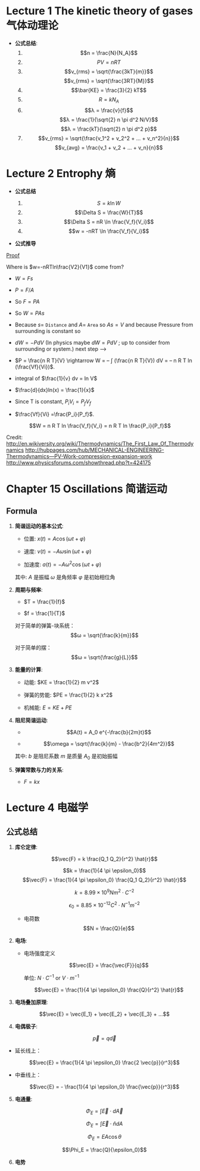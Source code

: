 # Lecture 1 The kinetic theory of gases 气体动理论

- **公式总结**:
   1. $$n = \frac{N}{N_A}$$
   2. $$PV = nRT$$
   3. $$v_{rms} = \sqrt{\frac{3kT}{m}}$$
      $$v_{rms} = \sqrt{\frac{3RT}{M}}$$
   4. $$\bar{KE} = \frac{3}{2} kT$$
   5. $$R = k N_A$$
   6. $$λ = \frac{v}{f}$$
      $$λ = \frac{1}{\sqrt{2} n \pi d^2 N/V}$$
      $$λ = \frac{kT}{\sqrt{2} n \pi d^2 p}$$
   7. $$v_{rms} = \sqrt{\frac{v_1^2 + v_2^2 + ... + v_n^2}{n}}$$
      $$v_{avg} = \frac{v_1 + v_2 + ... + v_n}{n}$$

# Lecture 2 Entrophy 熵

- **公式总结**

    1. $$S = k \ln W$$
    2. $$\Delta S = \frac{W}{T}$$
    3. $$\Delta S = nR \ln \frac{V_f}{V_i}$$
    4. $$w = -nRT \ln \frac{V_f}{V_i}$$

- **公式推导**

[Proof](https://chinchongcha.wordpress.com/2010/10/10/where-is-wnrt-ln-v2v1/)

Where is  $w=-nRTln\frac{V2}{V1}$ come from?

- $W=Fs$
- $P=F/A$
- So $F=PA$
- So $W=PAs$
- Because $s=$ `Distance` and $A=$ `Area` so $As= V$ and because Pressure from surrounding is constant so
- $dW= -P dV$ (In physics maybe $dW = P dV$ ; up to consider from surrounding or system.)           next step –>

- $P = \frac{n R T}{V} \rightarrow W = – ∫ (\frac{n R T}{V}) dV = – n R T ln (\frac{Vf}{Vi})$.
- integral of $\frac{1}{v} dv = ln V$
- $\frac{d}{dx}ln(x) = \frac{1}{x}$

- Since T is constant, $P_i V_i = P_f V_f$
- $\frac{Vf}{Vi} =\frac{P_i}{P_f}$.

$$W = n R T ln \frac{V_f}{V_i} = n R T ln \frac{P_i}{P_f}$$

Credit:
http://en.wikiversity.org/wiki/Thermodynamics/The_First_Law_Of_Thermodynamics
http://hubpages.com/hub/MECHANICAL-ENGINEERING-Thermodynamics—PV-Work-compression-expansion-work
http://www.physicsforums.com/showthread.php?t=424175

# Chapter 15 Oscillations 简谐运动

## Formula

1. **简谐运动的基本公式**:
   
   - 位置: $x(t) = A \cos(ωt + φ)$
   
   - 速度: $v(t) = -Aω \sin(ωt + φ)$

   - 加速度: $a(t) = -Aω^2 \cos(ωt + φ)$
   
   其中:
   $A$ 是振幅
   $ω$ 是角频率
   $φ$ 是初始相位角

2. **周期与频率**:

   - $T = \frac{1}{f}$
   
   - $f = \frac{1}{T}$
   
   对于简单的弹簧-块系统：$$ω = \sqrt{\frac{k}{m}}$$

   对于简单的摆：$$ω = \sqrt{\frac{g}{L}}$$

3. **能量的计算**:

   - 动能: $KE = \frac{1}{2} m v^2$

   - 弹簧的势能: $PE = \frac{1}{2} k x^2$

   - 机械能: $E = KE + PE$

4. **阻尼简谐运动**:
   
   - $$A(t) = A_0 e^{-\frac{b}{2m}t}$$

   - $$\omega = \sqrt{\frac{k}{m} - \frac{b^2}{4m^2}}$$

   其中: $b$ 是阻尼系数 $m$ 是质量 $A_0$ 是初始振幅

5. **弹簧常数与力的关系**:

   - $F = kx$


# Lecture 4 电磁学

## 公式总结

1. **库仑定律**:

   $$\vec{F} = k \frac{Q_1 Q_2}{r^2} \hat{r}$$

   $$k = \frac{1}{4 \pi \epsilon_0}$$
   $$\vec{F} = \frac{1}{4 \pi \epsilon_0} \frac{Q_1 Q_2}{r^2} \hat{r}$$

   $$k = 8.99 \times 10^9 N m^2 \cdot C^{-2}$$

   $$\epsilon_0 = 8.85 \times 10^{-12} C^2 \cdot N^{-1} m^{-2}$$

   - 电荷数
   $$N = \frac{Q}{e}$$

2. **电场**:

   - 电场强度定义

      $$\vec{E} = \frac{\vec{F}}{q}$$

      单位: $N \cdot C^{-1}$ or $V \cdot m^{-1}$

      $$\vec{E} = \frac{1}{4 \pi \epsilon_0} \frac{Q}{r^2} \hat{r}$$

3. **电场叠加原理**:

   $$\vec{E} = \vec{E_1} + \vec{E_2} + \vec{E_3} + ...$$

4. **电偶极子**:

   $$\vec{p} = q \vec{d}$$

- 延长线上：
  
   $$\vec{E} = \frac{1}{4 \pi \epsilon_0} \frac{2 \vec{p}}{r^3}$$

- 中垂线上：
  
   $$\vec{E} = - \frac{1}{4 \pi \epsilon_0} \frac{\vec{p}}{r^3}$$

5. **电通量**:
   
      $$\Phi_E = \int \vec{E} \cdot d\vec{A}$$
   
      $$\Phi_E = \int \vec{E} \cdot \hat{n} dA$$
   
      $$\Phi_E = EA \cos \theta$$
   
      $$\Phi_E = \frac{Q}{\epsilon_0}$$

6. **电势**

